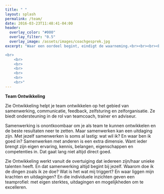 ```yaml
---
title: " "
layout: splash
permalink: /team/
date: 2016-03-23T11:48:41-04:00
header:
  overlay_color: "#000"
  overlay_filter: "0.5"
  overlay_image: /assets/images/coachgesprek.jpg
excerpt: "Waar een oordeel begint, eindigt de waarneming.<br><br><br><br>

<br>
	<br>
	<br>
	<br>
	<br>
	<br>
	<br>"
---
```


**Team Ontwikkeling**

Zie Ontwikkeling helpt je team ontwikkelen op het gebied van samenwerking, communicatie, feedback, zelfsturing en zelforganisatie.  Ze biedt ondersteuning in de rol van teamcoach, trainer en adviseur.

Samenwerking is onontkoombaar om je als team te kunnen ontwikkelen en de beste resultaten neer te zetten. Maar samenwerken kan een uitdaging zijn. Met jezelf samenwerken is soms al lastig: wat wil ik? En waar ben ik goed in?
Samenwerken met anderen is een extra dimensie. Want ieder brengt zijn eigen ervaring, kennis, belangen, eigenschappen en competenties in. Dat gaat lang niet altijd direct goed.

Zie Ontwikkeling werkt vanuit de overtuiging dat iedereen zijn/haar unieke talenten heeft. En dat samenwerking altijd begint bij jezelf. Waarom doe ik de dingen zoals ik ze doe? Wat is het wat mij triggert? En waar liggen mijn krachten en uitdagingen?
En die individuele inzichten geven een teamprofiel: met eigen sterktes, uitdagingen en mogelijkheden om te excelleren.


